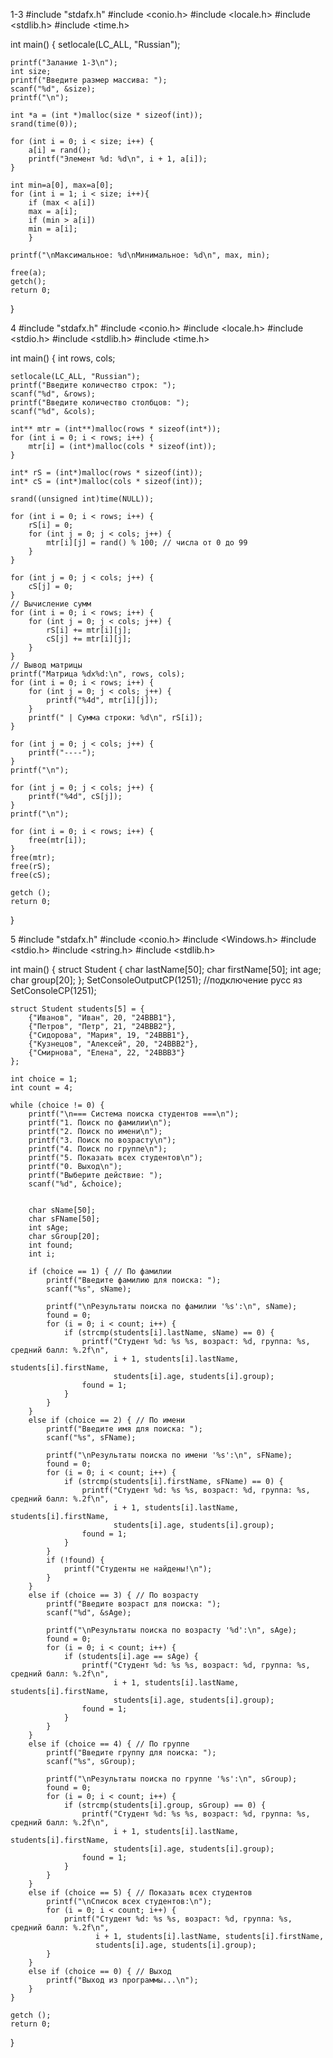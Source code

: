 1-3
#include "stdafx.h"
#include <conio.h>
#include <locale.h>
#include <stdlib.h>
#include <time.h>

int main()
{
    setlocale(LC_ALL, "Russian");

    printf("Залание 1-3\n");
    int size;
    printf("Введите размер массива: ");
    scanf("%d", &size);
    printf("\n");

    int *a = (int *)malloc(size * sizeof(int)); 
    srand(time(0));
    
    for (int i = 0; i < size; i++) {
        a[i] = rand();
        printf("Элемент %d: %d\n", i + 1, a[i]);
    }

	int min=a[0], max=a[0];
	for (int i = 1; i < size; i++){
		if (max < a[i])
		max = a[i];
		if (min > a[i])
		min = a[i];
		}

    printf("\nМаксимальное: %d\nМинимальное: %d\n", max, min);
    
    free(a);
    getch();
    return 0;
}




4
#include "stdafx.h"
#include <conio.h>
#include <locale.h>
#include <stdio.h>
#include <stdlib.h>
#include <time.h>

int main() {
    int rows, cols;
    
    setlocale(LC_ALL, "Russian");
    printf("Введите количество строк: ");
    scanf("%d", &rows);
    printf("Введите количество столбцов: ");
    scanf("%d", &cols);
    
	int** mtr = (int**)malloc(rows * sizeof(int*));
    for (int i = 0; i < rows; i++) {
        mtr[i] = (int*)malloc(cols * sizeof(int));
    }
    
    int* rS = (int*)malloc(rows * sizeof(int));
    int* cS = (int*)malloc(cols * sizeof(int));
    
    srand((unsigned int)time(NULL));
    
    for (int i = 0; i < rows; i++) {
        rS[i] = 0;
        for (int j = 0; j < cols; j++) {
            mtr[i][j] = rand() % 100; // числа от 0 до 99
        }
    }
    
    for (int j = 0; j < cols; j++) {
        cS[j] = 0;
    }
    // Вычисление сумм 
    for (int i = 0; i < rows; i++) {
        for (int j = 0; j < cols; j++) {
            rS[i] += mtr[i][j];
            cS[j] += mtr[i][j];
        }
    }
    // Вывод матрицы 
    printf("Матрица %dx%d:\n", rows, cols);
    for (int i = 0; i < rows; i++) {
        for (int j = 0; j < cols; j++) {
            printf("%4d", mtr[i][j]);
        }
        printf(" | Сумма строки: %d\n", rS[i]);
    }
    
    for (int j = 0; j < cols; j++) {
        printf("----");
    }
    printf("\n");
    
    for (int j = 0; j < cols; j++) {
        printf("%4d", cS[j]);
    }
    printf("\n");

    for (int i = 0; i < rows; i++) {
        free(mtr[i]);
    }
    free(mtr);
    free(rS);
    free(cS);
   
	getch ();
	return 0;
}




5
#include "stdafx.h"
#include <conio.h>
#include <Windows.h> 
#include <stdio.h>
#include <string.h>
#include <stdlib.h>

int main() {
    struct Student {
        char lastName[50];
        char firstName[50];
        int age;
        char group[20];
    };
	SetConsoleOutputCP(1251); //подключение русс яз
	SetConsoleCP(1251);

    struct Student students[5] = {
        {"Иванов", "Иван", 20, "24ВВВ1"},
        {"Петров", "Петр", 21, "24ВВВ2"},
        {"Сидорова", "Мария", 19, "24ВВВ1"},
        {"Кузнецов", "Алексей", 20, "24ВВВ2"},
        {"Смирнова", "Елена", 22, "24ВВВ3"}
    };
    
    int choice = 1;
    int count = 4;
    
    while (choice != 0) {
        printf("\n=== Система поиска студентов ===\n");
        printf("1. Поиск по фамилии\n");
        printf("2. Поиск по имени\n");
        printf("3. Поиск по возрасту\n");
        printf("4. Поиск по группе\n");
        printf("5. Показать всех студентов\n");
        printf("0. Выход\n");
        printf("Выберите действие: ");
        scanf("%d", &choice);
        
        
        char sName[50];
        char sFName[50];
        int sAge;
        char sGroup[20];
        int found;
        int i;
        
        if (choice == 1) { // По фамилии
            printf("Введите фамилию для поиска: ");
            scanf("%s", sName);
            
            printf("\nРезультаты поиска по фамилии '%s':\n", sName);
            found = 0;
            for (i = 0; i < count; i++) {
                if (strcmp(students[i].lastName, sName) == 0) {
                    printf("Студент %d: %s %s, возраст: %d, группа: %s, средний балл: %.2f\n",
                           i + 1, students[i].lastName, students[i].firstName,
                           students[i].age, students[i].group);
                    found = 1;
                }
            }
        }
        else if (choice == 2) { // По имени
            printf("Введите имя для поиска: ");
            scanf("%s", sFName);
            
            printf("\nРезультаты поиска по имени '%s':\n", sFName);
            found = 0;
            for (i = 0; i < count; i++) {
                if (strcmp(students[i].firstName, sFName) == 0) {
                    printf("Студент %d: %s %s, возраст: %d, группа: %s, средний балл: %.2f\n",
                           i + 1, students[i].lastName, students[i].firstName,
                           students[i].age, students[i].group);
                    found = 1;
                }
            }
            if (!found) {
                printf("Студенты не найдены!\n");
            }
        }
        else if (choice == 3) { // По возрасту
            printf("Введите возраст для поиска: ");
            scanf("%d", &sAge);
            
            printf("\nРезультаты поиска по возрасту '%d':\n", sAge);
            found = 0;
            for (i = 0; i < count; i++) {
                if (students[i].age == sAge) {
                    printf("Студент %d: %s %s, возраст: %d, группа: %s, средний балл: %.2f\n",
                           i + 1, students[i].lastName, students[i].firstName,
                           students[i].age, students[i].group);
                    found = 1;
                }
            }
        }
        else if (choice == 4) { // По группе
            printf("Введите группу для поиска: ");
            scanf("%s", sGroup);
            
            printf("\nРезультаты поиска по группе '%s':\n", sGroup);
            found = 0;
            for (i = 0; i < count; i++) {
                if (strcmp(students[i].group, sGroup) == 0) {
                    printf("Студент %d: %s %s, возраст: %d, группа: %s, средний балл: %.2f\n",
                           i + 1, students[i].lastName, students[i].firstName,
                           students[i].age, students[i].group);
                    found = 1;
                }
            }
        }
        else if (choice == 5) { // Показать всех студентов
            printf("\nСписок всех студентов:\n");
            for (i = 0; i < count; i++) {
                printf("Студент %d: %s %s, возраст: %d, группа: %s, средний балл: %.2f\n",
                       i + 1, students[i].lastName, students[i].firstName,
                       students[i].age, students[i].group);
            }
        }
        else if (choice == 0) { // Выход
            printf("Выход из программы...\n");
        }
	}
    
	getch ();
    return 0;
}
